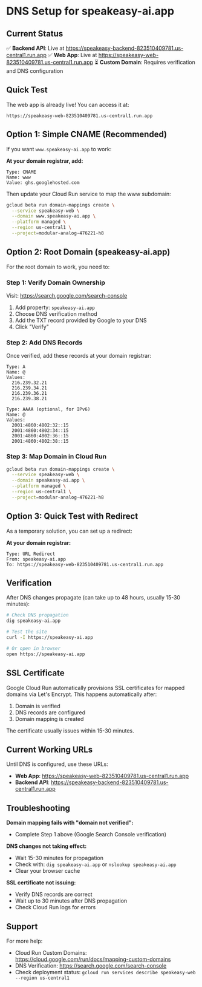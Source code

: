 # DNS Setup for speakeasy-ai.app

## Current Status

✅ **Backend API**: Live at https://speakeasy-backend-823510409781.us-central1.run.app
✅ **Web App**: Live at https://speakeasy-web-823510409781.us-central1.run.app
⏳ **Custom Domain**: Requires verification and DNS configuration

## Quick Test

The web app is already live! You can access it at:
```
https://speakeasy-web-823510409781.us-central1.run.app
```

## Option 1: Simple CNAME (Recommended)

If you want `www.speakeasy-ai.app` to work:

**At your domain registrar, add:**
```
Type: CNAME
Name: www
Value: ghs.googlehosted.com
```

Then update your Cloud Run service to map the www subdomain:
```bash
gcloud beta run domain-mappings create \
  --service speakeasy-web \
  --domain www.speakeasy-ai.app \
  --platform managed \
  --region us-central1 \
  --project=modular-analog-476221-h8
```

## Option 2: Root Domain (speakeasy-ai.app)

For the root domain to work, you need to:

### Step 1: Verify Domain Ownership

Visit: https://search.google.com/search-console

1. Add property: `speakeasy-ai.app`
2. Choose DNS verification method
3. Add the TXT record provided by Google to your DNS
4. Click "Verify"

### Step 2: Add DNS Records

Once verified, add these records at your domain registrar:

```
Type: A
Name: @
Values:
  216.239.32.21
  216.239.34.21
  216.239.36.21
  216.239.38.21

Type: AAAA (optional, for IPv6)
Name: @
Values:
  2001:4860:4802:32::15
  2001:4860:4802:34::15
  2001:4860:4802:36::15
  2001:4860:4802:38::15
```

### Step 3: Map Domain in Cloud Run

```bash
gcloud beta run domain-mappings create \
  --service speakeasy-web \
  --domain speakeasy-ai.app \
  --platform managed \
  --region us-central1 \
  --project=modular-analog-476221-h8
```

## Option 3: Quick Test with Redirect

As a temporary solution, you can set up a redirect:

**At your domain registrar:**
```
Type: URL Redirect
From: speakeasy-ai.app
To: https://speakeasy-web-823510409781.us-central1.run.app
```

## Verification

After DNS changes propagate (can take up to 48 hours, usually 15-30 minutes):

```bash
# Check DNS propagation
dig speakeasy-ai.app

# Test the site
curl -I https://speakeasy-ai.app

# Or open in browser
open https://speakeasy-ai.app
```

## SSL Certificate

Google Cloud Run automatically provisions SSL certificates for mapped domains via Let's Encrypt. This happens automatically after:
1. Domain is verified
2. DNS records are configured
3. Domain mapping is created

The certificate usually issues within 15-30 minutes.

## Current Working URLs

Until DNS is configured, use these URLs:

- **Web App**: https://speakeasy-web-823510409781.us-central1.run.app
- **Backend API**: https://speakeasy-backend-823510409781.us-central1.run.app

## Troubleshooting

**Domain mapping fails with "domain not verified":**
- Complete Step 1 above (Google Search Console verification)

**DNS changes not taking effect:**
- Wait 15-30 minutes for propagation
- Check with: `dig speakeasy-ai.app` or `nslookup speakeasy-ai.app`
- Clear your browser cache

**SSL certificate not issuing:**
- Verify DNS records are correct
- Wait up to 30 minutes after DNS propagation
- Check Cloud Run logs for errors

## Support

For more help:
- Cloud Run Custom Domains: https://cloud.google.com/run/docs/mapping-custom-domains
- DNS Verification: https://search.google.com/search-console
- Check deployment status: `gcloud run services describe speakeasy-web --region us-central1`
